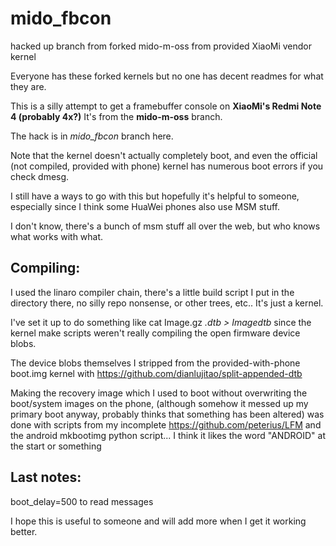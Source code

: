 # mido_fbcon

hacked up branch from forked mido-m-oss from provided XiaoMi vendor kernel

Everyone has these forked kernels but no one has decent readmes for what they are.

This is a silly attempt to get a framebuffer console on **XiaoMi's Redmi Note 4 (probably 4x?)**  It's from the **mido-m-oss** branch.

The hack is in *mido_fbcon* branch here.

Note that the kernel doesn't actually completely boot, and even the official (not compiled, provided with phone) kernel has numerous boot errors if you check dmesg.

I still have a ways to go with this but hopefully it's helpful to someone, especially since I think some HuaWei phones also use MSM stuff.

I don't know, there's a bunch of msm stuff all over the web, but who knows what works with what.

## Compiling:

I used the linaro compiler chain, there's a little build script I put in the directory there, no silly repo nonsense, or other trees, etc.. It's just a kernel.

I've set it up to do something like cat Image.gz *.dtb > Imagedtb* since the kernel make scripts weren't really compiling the open firmware device blobs.

The device blobs themselves I stripped from the provided-with-phone boot.img kernel with https://github.com/dianlujitao/split-appended-dtb

Making the recovery image which I used to boot without overwriting the boot/system images on the phone, (although somehow it messed up my primary boot anyway, probably thinks that something has been altered) was done with scripts from my incomplete https://github.com/peterius/LFM and the android mkbootimg python script... I think it likes the word "ANDROID" at the start or something

## Last notes:

boot_delay=500 to read messages

I hope this is useful to someone and will add more when I get it working better.
